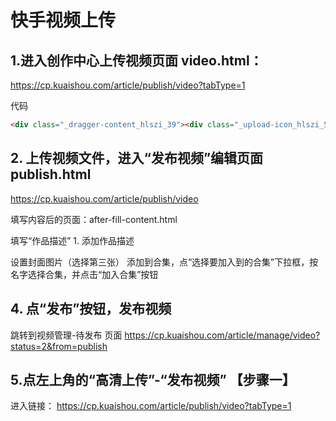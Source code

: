# 快手视频上传

## 1.进入创作中心上传视频页面 video.html：
https://cp.kuaishou.com/article/publish/video?tabType=1

代码
```html
<div class="_dragger-content_hlszi_39"><div class="_upload-icon_hlszi_57"></div><div class="_upload-text_hlszi_68"><p class="_upload-tip_hlszi_68">拖拽视频到此或点击上传</p><button class="_upload-btn_hlszi_77">上传视频</button></div></div>
```

## 2. 上传视频文件，进入“发布视频”编辑页面 publish.html
https://cp.kuaishou.com/article/publish/video

填写内容后的页面：after-fill-content.html

填写“作品描述”
    1. 添加作品描述

设置封面图片（选择第三张）
添加到合集，点“选择要加入到的合集”下拉框，按名字选择合集，并点击“加入合集”按钮


## 4. 点“发布”按钮，发布视频 
跳转到视频管理-待发布 页面
https://cp.kuaishou.com/article/manage/video?status=2&from=publish


## 5.点左上角的“高清上传”-“发布视频” 【步骤一】
进入链接：
https://cp.kuaishou.com/article/publish/video?tabType=1




